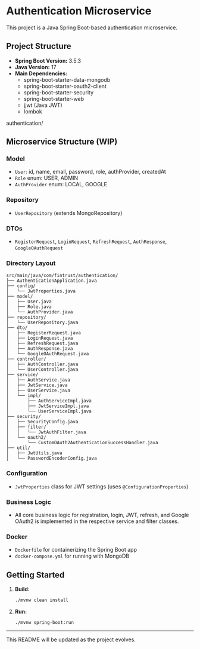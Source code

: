 # Authentication Microservice

This project is a Java Spring Boot-based authentication microservice.

## Project Structure

- **Spring Boot Version:** 3.5.3
- **Java Version:** 17
- **Main Dependencies:**
  - spring-boot-starter-data-mongodb
  - spring-boot-starter-oauth2-client
  - spring-boot-starter-security
  - spring-boot-starter-web
  - jjwt (Java JWT)
  - lombok

authentication/

## Microservice Structure (WIP)

### Model
- `User`: id, name, email, password, role, authProvider, createdAt
- `Role` enum: USER, ADMIN
- `AuthProvider` enum: LOCAL, GOOGLE

### Repository
- `UserRepository` (extends MongoRepository)

### DTOs
- `RegisterRequest`, `LoginRequest`, `RefreshRequest`, `AuthResponse`, `GoogleOAuthRequest`



### Directory Layout
```
src/main/java/com/fintrust/authentication/
├── AuthenticationApplication.java
├── config/
│   └── JwtProperties.java
├── model/
│   ├── User.java
│   ├── Role.java
│   └── AuthProvider.java
├── repository/
│   └── UserRepository.java
├── dto/
│   ├── RegisterRequest.java
│   ├── LoginRequest.java
│   ├── RefreshRequest.java
│   ├── AuthResponse.java
│   └── GoogleOAuthRequest.java
├── controller/
│   ├── AuthController.java
│   └── UserController.java
├── service/
│   ├── AuthService.java
│   ├── JwtService.java
│   ├── UserService.java
│   └── impl/
│       ├── AuthServiceImpl.java
│       ├── JwtServiceImpl.java
│       └── UserServiceImpl.java
├── security/
│   ├── SecurityConfig.java
│   ├── filter/
│   │   └── JwtAuthFilter.java
│   └── oauth2/
│       └── CustomOAuth2AuthenticationSuccessHandler.java
├── util/
│   ├── JwtUtils.java
│   └── PasswordEncoderConfig.java
```

### Configuration
- `JwtProperties` class for JWT settings (uses `@ConfigurationProperties`)

### Business Logic
- All core business logic for registration, login, JWT, refresh, and Google OAuth2 is implemented in the respective service and filter classes.

### Docker
- `Dockerfile` for containerizing the Spring Boot app
- `docker-compose.yml` for running with MongoDB

## Getting Started

1. **Build:**
   ```sh
   ./mvnw clean install
   ```
2. **Run:**
   ```sh
   ./mvnw spring-boot:run
   ```

---

This README will be updated as the project evolves.
